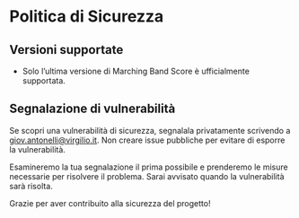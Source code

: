 # Politica di Sicurezza

## Versioni supportate

- Solo l’ultima versione di Marching Band Score è ufficialmente supportata.

## Segnalazione di vulnerabilità

Se scopri una vulnerabilità di sicurezza, segnalala privatamente scrivendo a giov.antonelli@virgilio.it. Non creare issue pubbliche per evitare di esporre la vulnerabilità.

Esamineremo la tua segnalazione il prima possibile e prenderemo le misure necessarie per risolvere il problema. Sarai avvisato quando la vulnerabilità sarà risolta.

Grazie per aver contribuito alla sicurezza del progetto!
